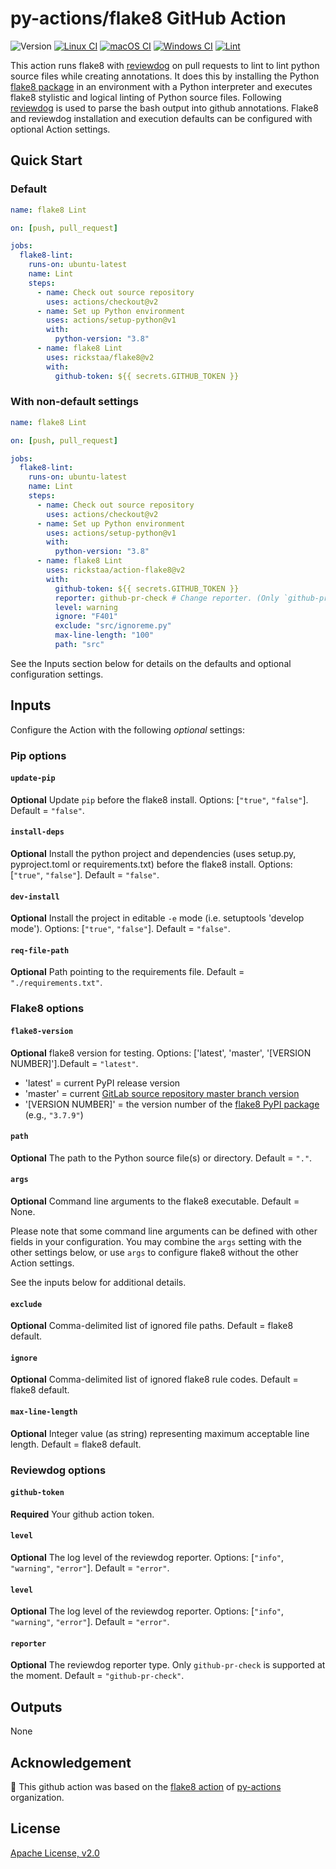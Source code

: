 # py-actions/flake8 GitHub Action

![Version](https://img.shields.io/github/v/release/rickstaa/action-flake8?sort=semver)
[![Linux CI](https://github.com/py-actions/flake8/workflows/Linux%20CI/badge.svg)](https://github.com/rickstaa/action-flake8/actions?query=workflow%3A%22Linux+CI%22)
[![macOS CI](https://github.com/rickstaa/action-flake8/workflows/macOS%20CI/badge.svg)](https://github.com/rickstaa/action-flake8/actions?query=workflow%3A%22macOS+CI%22)
[![Windows CI](https://github.com/rickstaa/action-flake8/workflows/Windows%20CI/badge.svg)](https://github.com/rickstaa/action-flake8/actions?query=workflow%3A%22Windows+CI%22)
[![Lint](https://github.com/rickstaa/action-flake8/workflows/Lint/badge.svg)](https://github.com/rickstaa/action-flake8/actions?query=workflow%3ALint)

This action runs flake8 with [reviewdog](https://github.com/reviewdog/reviewdog) on pull requests to lint to lint python source files while creating annotations. It does this by installing the Python [flake8 package](https://pypi.org/project/flake8/) in an environment with a Python interpreter and executes flake8 stylistic and logical linting of Python source files. Following [reviewdog](https://github.com/reviewdog/reviewdog) is used to parse the bash output into github annotations. Flake8 and reviewdog installation and execution defaults can be configured with optional Action settings.

## Quick Start

### Default

```yaml
name: flake8 Lint

on: [push, pull_request]

jobs:
  flake8-lint:
    runs-on: ubuntu-latest
    name: Lint
    steps:
      - name: Check out source repository
        uses: actions/checkout@v2
      - name: Set up Python environment
        uses: actions/setup-python@v1
        with:
          python-version: "3.8"
      - name: flake8 Lint
        uses: rickstaa/flake8@v2
        with:
          github-token: ${{ secrets.GITHUB_TOKEN }}
```

### With non-default settings

```yaml
name: flake8 Lint

on: [push, pull_request]

jobs:
  flake8-lint:
    runs-on: ubuntu-latest
    name: Lint
    steps:
      - name: Check out source repository
        uses: actions/checkout@v2
      - name: Set up Python environment
        uses: actions/setup-python@v1
        with:
          python-version: "3.8"
      - name: flake8 Lint
        uses: rickstaa/action-flake8@v2
        with:
          github-token: ${{ secrets.GITHUB_TOKEN }}
          reporter: github-pr-check # Change reporter. (Only `github-pr-check` is supported at the moment).
          level: warning
          ignore: "F401"
          exclude: "src/ignoreme.py"
          max-line-length: "100"
          path: "src"
```

See the Inputs section below for details on the defaults and optional configuration settings.

## Inputs

Configure the Action with the following _optional_ settings:

### Pip options

#### `update-pip`

**Optional** Update `pip` before the flake8 install. Options: [`"true"`, `"false"`]. Default = `"false"`.

#### `install-deps`

**Optional** Install the python project and dependencies (uses setup.py, pyproject.toml or requirements.txt) before the flake8 install. Options: [`"true"`, `"false"`]. Default = `"false"`.

#### `dev-install`

**Optional** Install the project in editable `-e` mode (i.e.  setuptools 'develop mode'). Options: [`"true"`, `"false"`]. Default = `"false"`.

#### `req-file-path`

**Optional** Path pointing to the requirements file. Default = `"./requirements.txt"`.

### Flake8 options

#### `flake8-version`

**Optional** flake8 version for testing. Options: \['latest', 'master', '[VERSION NUMBER]'].Default = `"latest"`.

-   'latest' = current PyPI release version
-   'master' = current [GitLab source repository master branch version](https://gitlab.com/pycqa/flake8)
-   '[VERSION NUMBER]' = the version number of the [flake8 PyPI package](https://pypi.org/project/flake8/) (e.g., `"3.7.9"`)

#### `path`

**Optional** The path to the Python source file(s) or directory. Default = `"."`.

#### `args`

**Optional** Command line arguments to the flake8 executable. Default = None.

Please note that some command line arguments can be defined with other fields in your configuration.  You may combine the `args` setting with the other settings below, or use `args` to configure flake8 without the other Action settings.

See the inputs below for additional details.

#### `exclude`

**Optional** Comma-delimited list of ignored file paths. Default = flake8 default.

#### `ignore`

**Optional** Comma-delimited list of ignored flake8 rule codes. Default = flake8 default.

#### `max-line-length`

**Optional** Integer value (as string) representing maximum acceptable line length. Default = flake8 default.

### Reviewdog options

#### `github-token`

**Required** Your github action token.

#### `level`

**Optional** The log level of the reviewdog reporter. Options: [`"info"`, `"warning"`, `"error"`]. Default = `"error"`.

#### `level`

**Optional** The log level of the reviewdog reporter. Options: [`"info"`, `"warning"`, `"error"`]. Default = `"error"`.

#### `reporter`

**Optional** The reviewdog reporter type. Only `github-pr-check` is supported at the moment. Default = `"github-pr-check"`.

## Outputs

None

## Acknowledgement

:rocket: This github action was based on the [flake8 action](https://github.com/marketplace/actions/python-flake8-lint) of [py-actions](https://github.com/py-actions) organization.

## License

[Apache License, v2.0](LICENSE)
